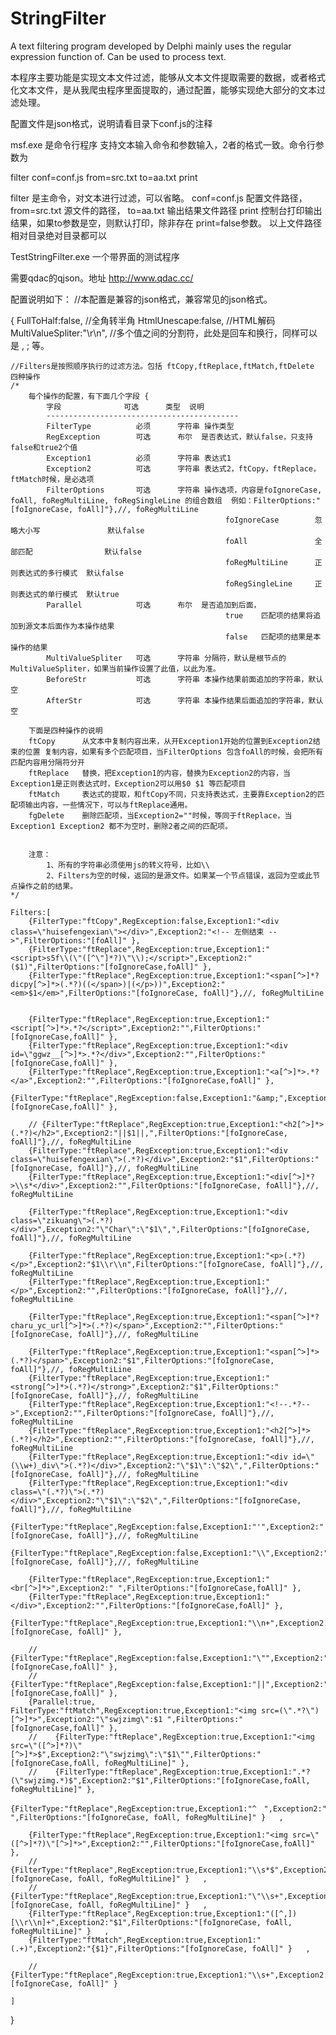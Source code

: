 # StringFilter
A text filtering program developed by Delphi mainly uses the regular expression function of.  Can be used to process text.


本程序主要功能是实现文本文件过滤，能够从文本文件提取需要的数据，或者格式化文本文件，是从我爬虫程序里面提取的，通过配置，能够实现绝大部分的文本过滤处理。

配置文件是json格式，说明请看目录下conf.js的注释


msf.exe 是命令行程序
支持文本输入命令和参数输入，2者的格式一致。命令行参数为

filter conf=conf.js from=src.txt to=aa.txt print

filter 		是主命令，对文本进行过滤，可以省略。
conf=conf.js 	配置文件路径，
from=src.txt	源文件的路径，
to=aa.txt		输出结果文件路径
print		控制台打印输出结果，如果to参数是空，则默认打印，除非存在 print=false参数。
以上文件路径相对目录绝对目录都可以

TestStringFilter.exe
一个带界面的测试程序

需要qdac的qjson。地址 http://www.qdac.cc/

配置说明如下：
//本配置是兼容的json格式，兼容常见的json格式。

{
	FullToHalf:false,			//全角转半角
	HtmlUnescape:false,			//HTML解码
	MultiValueSpliter:"\r\n",	//多个值之间的分割符，此处是回车和换行，同样可以是 , ; 等。
	
	
	//Filters是按照顺序执行的过滤方法。包括 ftCopy,ftReplace,ftMatch,ftDelete 四种操作
	/*
		每个操作的配置，有下面几个字段 {
			字段				可选		类型	说明
			-------------------------------------------
			FilterType			必须		字符串	操作类型
			RegException 		可选		布尔	是否表达式，默认false，只支持 false和true2个值
			Exception1 			必须		字符串	表达式1
			Exception2 			可选		字符串	表达式2，ftCopy，ftReplace，ftMatch时候，是必选项
			FilterOptions		可选		字符串	操作选项，内容是foIgnoreCase, foAll, foRegMultiLine, foRegSingleLine 的组合数组  例如：FilterOptions:"[foIgnoreCase, foAll]"},//, foRegMultiLine
													foIgnoreCase		忽略大小写				默认false		
													foAll				全部匹配				默认false
													foRegMultiLine		正则表达式的多行模式	默认false
													foRegSingleLine		正则表达式的单行模式	默认true
			Parallel			可选		布尔	是否追加到后面，
													true	匹配项的结果将追加到源文本后面作为本操作结果
													false	匹配项的结果是本操作的结果							
			MultiValueSpliter	可选		字符串	分隔符，默认是根节点的MultiValueSpliter，如果当前操作设置了此值，以此为准。						
			BeforeStr			可选		字符串	本操作结果前面追加的字符串，默认空
			AfterStr			可选		字符串	本操作结果后面追加的字符串，默认空
 
		下面是四种操作的说明	
		ftCopy 		从文本中复制内容出来，从开Exception1开始的位置到Exception2结束的位置 复制内容，如果有多个匹配项目，当FilterOptions 包含foAll的时候，会把所有匹配内容用分隔符分开
		ftReplace	替换，把Exception1的内容，替换为Exception2的内容，当Exception1是正则表达式时，Exception2可以用$0 $1 等匹配项目
		ftMatch		表达式的提取，和ftCopy不同，只支持表达式，主要靠Exception2的匹配项输出内容，一些情况下，可以与ftReplace通用。
		fgDelete	删除匹配项，当Exception2=""时候，等同于ftReplace，当Exception1 Exception2 都不为空时，删除2者之间的匹配项。
		
		
		注意：
			1、所有的字符串必须使用js的转义符号，比如\\
			2、Filters为空的时候，返回的是源文件。如果某一个节点错误，返回为空或此节点操作之前的结果。
	*/
	
	Filters:[
		{FilterType:"ftCopy",RegException:false,Exception1:"<div class=\"huisefengexian\"></div>",Exception2:"<!-- 左侧结束 -->",FilterOptions:"[foAll]" },
		{FilterType:"ftReplace",RegException:true,Exception1:"<script>s5f\\(\"([^\"]*?)\"\\);</script>",Exception2:" ($1)",FilterOptions:"[foIgnoreCase,foAll]" },
		{FilterType:"ftReplace",RegException:true,Exception1:"<span[^>]*?dicpy[^>]*>(.*?)((</span>)|(</p>))",Exception2:"<em>$1</em>",FilterOptions:"[foIgnoreCase, foAll]"},//, foRegMultiLine
																  

		{FilterType:"ftReplace",RegException:true,Exception1:"<script[^>]*>.*?</script>",Exception2:"",FilterOptions:"[foIgnoreCase,foAll]" },
		{FilterType:"ftReplace",RegException:true,Exception1:"<div id=\"ggwz__[^>]*>.*?</div>",Exception2:"",FilterOptions:"[foIgnoreCase,foAll]" },
		{FilterType:"ftReplace",RegException:true,Exception1:"<a[^>]*>.*?</a>",Exception2:"",FilterOptions:"[foIgnoreCase,foAll]" },
		{FilterType:"ftReplace",RegException:false,Exception1:"&amp;",Exception2:"&",FilterOptions:"[foIgnoreCase,foAll]" },

		// {FilterType:"ftReplace",RegException:true,Exception1:"<h2[^>]*>(.*?)</h2>",Exception2:"||$1||,",FilterOptions:"[foIgnoreCase, foAll]"},//, foRegMultiLine
		{FilterType:"ftReplace",RegException:true,Exception1:"<div class=\"huisefengexian\">(.*?)</div>",Exception2:"$1",FilterOptions:"[foIgnoreCase, foAll]"},//, foRegMultiLine
		{FilterType:"ftReplace",RegException:true,Exception1:"<div[^>]*?>\\s*</div>",Exception2:"",FilterOptions:"[foIgnoreCase, foAll]"},//, foRegMultiLine

		{FilterType:"ftReplace",RegException:true,Exception1:"<div class=\"zikuang\">(.*?)</div>",Exception2:"\"Char\":\"$1\",",FilterOptions:"[foIgnoreCase, foAll]"},//, foRegMultiLine

		{FilterType:"ftReplace",RegException:true,Exception1:"<p>(.*?)</p>",Exception2:"$1\\r\\n",FilterOptions:"[foIgnoreCase, foAll]"},//, foRegMultiLine
		{FilterType:"ftReplace",RegException:true,Exception1:"</p>",Exception2:"",FilterOptions:"[foIgnoreCase, foAll]"},//, foRegMultiLine

		{FilterType:"ftReplace",RegException:true,Exception1:"<span[^>]*?charu_yc_url[^>]*>(.*?)</span>",Exception2:"",FilterOptions:"[foIgnoreCase, foAll]"},//, foRegMultiLine

		{FilterType:"ftReplace",RegException:true,Exception1:"<span[^>]*>(.*?)</span>",Exception2:"$1",FilterOptions:"[foIgnoreCase, foAll]"},//, foRegMultiLine
		{FilterType:"ftReplace",RegException:true,Exception1:"<strong[^>]*>(.*?)</strong>",Exception2:"$1",FilterOptions:"[foIgnoreCase, foAll]"},//, foRegMultiLine
		{FilterType:"ftReplace",RegException:true,Exception1:"<!--.*?-->",Exception2:"",FilterOptions:"[foIgnoreCase, foAll]"},//, foRegMultiLine
		{FilterType:"ftReplace",RegException:true,Exception1:"<h2[^>]*>(.*?)</h2>",Exception2:"",FilterOptions:"[foIgnoreCase, foAll]"},//, foRegMultiLine
		{FilterType:"ftReplace",RegException:true,Exception1:"<div id=\"(\\w+)_div\">(.*?)</div>",Exception2:"\"$1\":\"$2\",",FilterOptions:"[foIgnoreCase, foAll]"},//, foRegMultiLine
		{FilterType:"ftReplace",RegException:true,Exception1:"<div class=\"(.*?)\">(.*?)</div>",Exception2:"\"$1\":\"$2\",",FilterOptions:"[foIgnoreCase, foAll]"},//, foRegMultiLine
		{FilterType:"ftReplace",RegException:false,Exception1:"'",Exception2:"''",FilterOptions:"[foIgnoreCase, foAll]"},//, foRegMultiLine
		{FilterType:"ftReplace",RegException:false,Exception1:"\\",Exception2:"\\\\",FilterOptions:"[foIgnoreCase, foAll]"},//, foRegMultiLine

		{FilterType:"ftReplace",RegException:true,Exception1:"<br[^>]*>",Exception2:" ",FilterOptions:"[foIgnoreCase,foAll]" },
		{FilterType:"ftReplace",RegException:true,Exception1:"</div>",Exception2:"",FilterOptions:"[foIgnoreCase,foAll]" },
		{FilterType:"ftReplace",RegException:true,Exception1:"\\n+",Exception2:"\n",FilterOptions:"[foIgnoreCase, foAll]" },

		//  {FilterType:"ftReplace",RegException:false,Exception1:"\"",Exception2:"\\\"",FilterOptions:"[foIgnoreCase,foAll]" },
		//  {FilterType:"ftReplace",RegException:false,Exception1:"||",Exception2:"\"",FilterOptions:"[foIgnoreCase,foAll]" },
		{Parallel:true, FilterType:"ftMatch",RegException:true,Exception1:"<img src=(\".*?\")[^>]*>",Exception2:"\"swjzimg\":$1 ",FilterOptions:"[foIgnoreCase,foAll]" },
		//    {FilterType:"ftReplace",RegException:true,Exception1:"<img src=\"([^>]*?)\"[^>]*>$",Exception2:"\"swjzimg\":\"$1\"",FilterOptions:"[foIgnoreCase,foAll, foRegMultiLine]" },
		//    {FilterType:"ftReplace",RegException:true,Exception1:".*?(\"swjzimg.*)$",Exception2:"$1",FilterOptions:"[foIgnoreCase,foAll, foRegMultiLine]" },
		{FilterType:"ftReplace",RegException:true,Exception1:"^　",Exception2:" ",FilterOptions:"[foIgnoreCase, foAll, foRegMultiLine]" }   ,

		{FilterType:"ftReplace",RegException:true,Exception1:"<img src=\"([^>]*?)\"[^>]*>",Exception2:"",FilterOptions:"[foIgnoreCase,foAll]" },
		//   	{FilterType:"ftReplace",RegException:true,Exception1:"\\s*$",Exception2:"",FilterOptions:"[foIgnoreCase, foAll, foRegMultiLine]" }   ,
		// {FilterType:"ftReplace",RegException:true,Exception1:"\"\\s+",Exception2:"\"",FilterOptions:"[foIgnoreCase, foAll, foRegMultiLine]" }   ,
		{FilterType:"ftReplace",RegException:true,Exception1:"([^,])[\\r\\n]+",Exception2:"$1",FilterOptions:"[foIgnoreCase, foAll, foRegMultiLine]" }   ,
		{FilterType:"ftMatch",RegException:true,Exception1:"(.+)",Exception2:"{$1}",FilterOptions:"[foIgnoreCase, foAll]" }   ,
		 
		// {FilterType:"ftReplace",RegException:true,Exception1:"\\s+",Exception2:"",FilterOptions:"[foIgnoreCase, foAll]" }
					
	]
}
